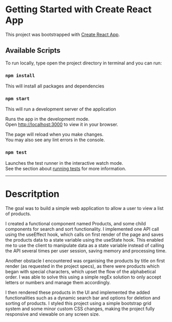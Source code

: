# Getting Started with Create React App

This project was bootstrapped with [Create React App](https://github.com/facebook/create-react-app).

## Available Scripts

To run locally, type open the project directory in terminal and you can run:

### `npm install` 
This will install all packages and dependencies

### `npm start` 
This will run a development server of the application

Runs the app in the development mode.\
Open [http://localhost:3000](http://localhost:3000) to view it in your browser.

The page will reload when you make changes.\
You may also see any lint errors in the console.

### `npm test`

Launches the test runner in the interactive watch mode.\
See the section about [running tests](https://facebook.github.io/create-react-app/docs/running-tests) for more information.

---

# Descritption 

The goal was to build a simple web application to allow a user to view a list of products.

I created a functional component named Products, and some child components for search and sort functionality. I implemented one API call using the useEffect hook, which calls on first render of the page and saves the products data to a state variable using the useState hook. This enabled me to use the client to manipulate data as a state variable instead of calling the API several times per user session, saving memory and processing time. 

Another obstacle I encountered was organising the products by title on first render (as requested in the project specs), as there were products which began with special characters, which upset the flow of the alphabetical order. I was able to solve this using a simple regEx solution to only accept letters or numbers and manage them accordingly. 

I then rendered these products in the UI and implemented the added functionalities such as a dynamic search bar and options for deletion and sorting of products. I styled this project using a simple bootstrap grid system and some minor custom CSS changes, making the project fully responsive and viewable on any screen size. 